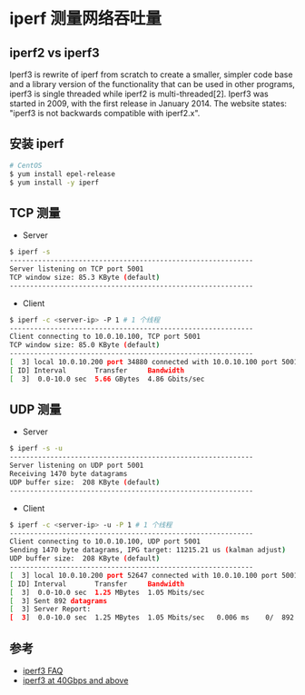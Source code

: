 # iperf 测量网络吞吐量

## iperf2 vs iperf3

Iperf3 is rewrite of iperf from scratch to create a smaller, simpler code base and a library version of the functionality that can be used in other programs, iperf3 is single threaded while iperf2 is multi-threaded[2]. Iperf3 was started in 2009, with the first release in January 2014. The website states: "iperf3 is not backwards compatible with iperf2.x".

## 安装 iperf

```sh
# CentOS
$ yum install epel-release
$ yum install -y iperf
```

## TCP 测量

* Server

```sh
$ iperf -s
------------------------------------------------------------
Server listening on TCP port 5001
TCP window size: 85.3 KByte (default)
------------------------------------------------------------
```

* Client

```sh
$ iperf -c <server-ip> -P 1 # 1 个线程
------------------------------------------------------------
Client connecting to 10.0.10.100, TCP port 5001
TCP window size: 85.0 KByte (default)
------------------------------------------------------------
[  3] local 10.0.10.200 port 34880 connected with 10.0.10.100 port 5001
[ ID] Interval       Transfer     Bandwidth
[  3]  0.0-10.0 sec  5.66 GBytes  4.86 Gbits/sec
```

## UDP 测量

* Server

```sh
$ iperf -s -u
------------------------------------------------------------
Server listening on UDP port 5001
Receiving 1470 byte datagrams
UDP buffer size:  208 KByte (default)
------------------------------------------------------------
```

* Client

```sh
$ iperf -c <server-ip> -u -P 1 # 1 个线程
------------------------------------------------------------
Client connecting to 10.0.10.100, UDP port 5001
Sending 1470 byte datagrams, IPG target: 11215.21 us (kalman adjust)
UDP buffer size:  208 KByte (default)
------------------------------------------------------------
[  3] local 10.0.10.200 port 52647 connected with 10.0.10.100 port 5001
[ ID] Interval       Transfer     Bandwidth
[  3]  0.0-10.0 sec  1.25 MBytes  1.05 Mbits/sec
[  3] Sent 892 datagrams
[  3] Server Report:
[  3]  0.0-10.0 sec  1.25 MBytes  1.05 Mbits/sec   0.006 ms    0/  892 (0%)
```

## 参考

* [iperf3 FAQ](http://software.es.net/iperf/faq.html)
* [iperf3 at 40Gbps and above](https://fasterdata.es.net/performance-testing/network-troubleshooting-tools/iperf/multi-stream-iperf3/)